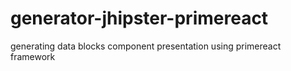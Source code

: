 # generator-jhipster-primereact
generating data blocks component presentation using primereact framework
